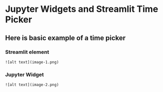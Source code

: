 # Jupyter Widgets and Streamlit Time Picker 

## Here is basic example of a time picker 

### Streamlit element 
```
![alt text](image-1.png)
```

### Jupyter Widget 
```
![alt text](image-2.png)
```